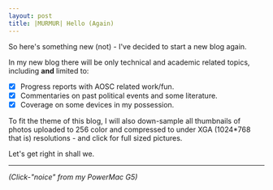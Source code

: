 ```yaml
---
layout: post
title: |MURMUR| Hello (Again)
---
```


So here's something new (not) - I've decided to start a new blog again.

In my new blog there will be only technical and academic related topics,
including **and** limited to:

- [x] Progress reports with AOSC related work/fun.
- [x] Commentaries on past political events and some literature.
- [x] Coverage on some devices in my possession.

To fit the theme of this blog, I will also down-sample all thumbnails of
photos uploaded to 256 color and compressed to under XGA (1024*768 that is)
resolutions - and click for full sized pictures.

Let's get right in shall we.

-------------------------------------

*(Click-"noice" from my PowerMac G5)*
